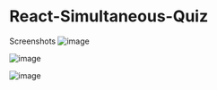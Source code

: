 # React-Simultaneous-Quiz
Screenshots
![image](https://user-images.githubusercontent.com/37649078/171196661-e67a30d8-99be-465d-b17d-c64d66cbffb9.png)

![image](https://user-images.githubusercontent.com/37649078/171196850-cfd93005-20a5-4a5e-83c4-f2e1df904235.png)

![image](https://user-images.githubusercontent.com/37649078/171196988-e53ef0cb-536b-4414-9c22-d7c13437da9b.png)
